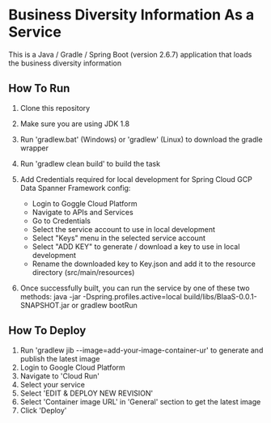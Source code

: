 # Business Diversity Information As a Service

This is a Java / Gradle / Spring Boot (version 2.6.7) application that loads the business diversity information

## **How To Run**

1. Clone this repository
2. Make sure you are using JDK 1.8
3. Run 'gradlew.bat' (Windows) or 'gradlew' (Linux) to download the gradle wrapper
4. Run 'gradlew clean build' to build the task
5. Add Credentials required for local development for Spring Cloud GCP Data Spanner Framework config:

   - Login to Goggle Cloud Platform
   - Navigate to APIs and Services
   - Go to Credentials
   - Select the service account to use in local development
   - Select "Keys" menu in the selected service account
   - Select "ADD KEY" to generate / download a key to use in local development
   - Rename the downloaded key to Key.json and add it to the resource directory (src/main/resources)

6. Once successfully built, you can run the service by one of these two methods:
   java -jar -Dspring.profiles.active=local build/libs/BIaaS-0.0.1-SNAPSHOT.jar
   or
   gradlew bootRun

## **How To Deploy**

1. Run 'gradlew jib --image=add-your-image-container-ur' to generate and publish the latest image
2. Login to Google Cloud Platform
3. Navigate to 'Cloud Run'
4. Select your service
5. Select 'EDIT & DEPLOY NEW REVISION'
6. Select 'Container image URL' in 'General' section to get the latest image
7. Click 'Deploy'
